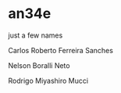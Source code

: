 # an34e
just a few names


Carlos Roberto Ferreira Sanches

Nelson Boralli Neto

Rodrigo Miyashiro Mucci
